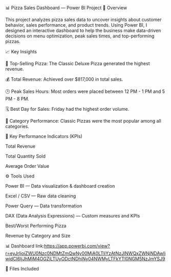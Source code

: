 📊 Pizza Sales Dashboard — Power BI Project
🧩 Overview

This project analyzes pizza sales data to uncover insights about customer behavior, sales performance, and product trends.
Using Power BI, I designed an interactive dashboard to help the business make data-driven decisions on menu optimization, peak sales times, and top-performing pizzas.

📈 Key Insights

🍕 Top-Selling Pizza: The Classic Deluxe Pizza generated the highest revenue.

💰 Total Revenue: Achieved over $817,000 in total sales.

🕒 Peak Sales Hours: Most orders were placed between 12 PM - 1 PM and 5 PM - 8 PM.

🗓️ Best Day for Sales: Friday had the highest order volume.

🧾 Category Performance: Classic Pizzas were the most popular among all categories.

🧮 Key Performance Indicators (KPIs)

Total Revenue

Total Quantity Sold

Average Order Value

⚙️ Tools Used

Power BI — Data visualization & dashboard creation

Excel / CSV — Raw data cleaning

Power Query — Data transformation

DAX (Data Analysis Expressions) — Custom measures and KPIs

Best/Worst Performing Pizza

Revenue by Category and Size

📊 Dashboard link:https://app.powerbi.com/view?r=eyJrIjoiZWU0Nzc0NDMtZmQwNy00MjA0LTliYzAtNzJlNWQxZWNjNDAwIiwidCI6IjJhMjM4OGZjLTUyODctNDhiNy04NWMyLTFkYTI0NGM5NzJmYSJ9 

📂 Files Included
